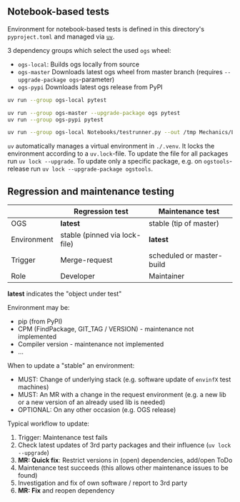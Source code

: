 ## Notebook-based tests

Environment for notebook-based tests is defined in this directory's `pyproject.toml` and managed via [`uv`](https://github.com/astral-sh/uv).

3 dependency groups which select the used `ogs` wheel:

- `ogs-local`: Builds ogs locally from source
- `ogs-master` Downloads latest ogs wheel from master branch (requires `--upgrade-package ogs`-parameter)
- `ogs-pypi` Downloads latest ogs release from PyPI

```bash
uv run --group ogs-local pytest

uv run --group ogs-master --upgrade-package ogs pytest
uv run --group ogs-pypi pytest

uv run --group ogs-local Notebooks/testrunner.py --out /tmp Mechanics/Linear/SimpleMechanics.py
```

`uv` automatically manages a virtual environment in `./.venv`. It locks the environment according to a `uv.lock`-file. To update the file for all packages run `uv lock --upgrade`. To update only a specific package, e.g. on `ogstools`-release run `uv lock --upgrade-package ogstools`.

## Regression and maintenance testing

| | Regression test| Maintenance test |
| ------ | ------ | ------ |
| OGS       | **latest**        | stable (tip of master)       |
| Environment       | stable (pinned via lock-file)       |  **latest** |
| Trigger | Merge-request | scheduled or master-build |
| Role | Developer | Maintainer |

**latest** indicates the "object under test"

Environment may be:

- pip (from PyPI)
- CPM (FindPackage, GIT_TAG / VERSION) - maintenance not implemented
- Compiler version - maintenance not implemented
- ...

When to update a "stable" an environment:

- MUST: Change of underlying stack (e.g. software update of `envinfX` test machines)
- MUST: An MR with a change in the request environment (e.g. a new lib or a new version of an already used lib is needed)
- OPTIONAL: On any other occasion (e.g. OGS release)

Typical workflow to update:

1. Trigger: Maintenance test fails
2. Check latest updates of 3rd party packages and their influence (`uv lock --upgrade`)
3. **MR: Quick fix**: Restrict versions in (open) dependencies, add/open ToDo
4. Maintenance test succeeds (this allows other maintenance issues to be found)
5. Investigation and fix of own software / report to 3rd party
6. **MR: Fix** and reopen dependency
